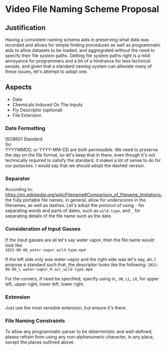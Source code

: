 # Video File Naming Scheme Proposal

## Justification

Having a consistent naming schema aids in preserving what data was recorded
and allows for simple finding procedures as well as programmatic aids to allow
datasets to be loaded, and aggregrated without 
the need to specify their file system paths. Getting file system paths
right is a mild annoyance for programmers and a bit of a hindrance for less 
technical people, and given that a standard naming
system can alleviate many of these issues, let's attempt to adopt one.

## Aspects
 * Date
 * Chemicals Induced On The Inputs
 * Fly Descriptor (optional)
 * File Extension
### Date Formatting
ISO8601 Standard  
So:  
YYYYMMDD, or YYYY-MM-DD are both permissible. We need to preserve
the day on the file format, 
so let's keep that in there, even though it's not technically required to 
satisfy the standard, it makes a lot 
of sense to do for our purposes.
I would say that we should adopt the dashed version.

### Separator
According to: 
https://en.wikipedia.org/wiki/Filename#Comparison_of_filename_limitations, the 
fully portable file names, in general, allow for underscores in the filenames, as well 
as dashes. 
Let's adopt the protocol of using `-` for separating words and parts of dates, such as 
`wild-type`, and `_` for separating details of the file name such as 
the date. 

### Consideration of Input Gasses
If the input gasses are all let's say water vapor, then the file name
would look like  
`2022-06-06_water-vapor_wild-type.mp4`

If the left side only was water-vapor and the right side 
was let's say, air, I propose a standard
such that, the descriptor looks like the following:
`2022-06-06_L.water-vapor_R.air_wild-type.mp4`

For the corners, if need be specified, specify using
`UL`, `UR`, `LL`, `LR`, for upper left, upper right, 
lower left, lower right.

### Extension

Just use the most sensible extension, but ensure it's there.

### File Naming Constraints

To allow any programmatic parser to be deterministic and well-defined,
please refrain from using any non-alphanumeric character, in any place,
except the places outlined above.


